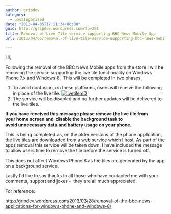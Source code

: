 ```yaml
---
author: gripdev
category:
  - uncategorized
date: "2013-04-05T17:11:34+00:00"
guid: http://gripdev.wordpress.com/?p=291
title: Removal of Live Tile service supporting BBC News Mobile App
url: /2013/04/05/removal-of-live-tile-service-supporting-bbc-news-mobile-app/

---
```

Hi,

Following the removal of the BBC News Mobile apps from the store I will be removing the service supporting the live tile functionality on Windows Phone 7.x and Windows 8.  This will be completed in two phases.

1. To avoid confusion, on these platforms, users will receive the following in place of the live tile.
   [![livetilemD](/wp-content/uploads/2013/04/livetilemd3.png)](/wp-content/uploads/2013/04/livetilemd3.png)
1. The service will be disabled and no further updates will be delivered to the live tiles.

**If you have received this message please remove the live tile from your home screen and  disable the background task to avoid unnecessary data and battery usage on your phone.**

This is being completed as, on the older versions of the phone application, the live tiles are downloaded from a web service which I host. As part of the apps removal this service will be taken down. I have included the message to allow users time to remove the tile before the service is turned off.

This does not affect Windows Phone 8 as the tiles are generated by the app on a background service.

Lastly I'd like to say thanks to all those who have contacted me with your comments, support and jokes -  they are all much appreciated.

For reference:

http://gripdev.wordpress.com/2013/03/28/removal-of-the-bbc-news-applications-for-windows-phone-and-windows-8/
